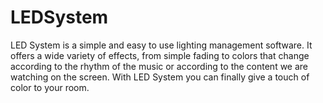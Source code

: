 # LEDSystem
LED System is a simple and easy to use lighting management software. It offers a wide variety of effects, from simple fading to colors that change according to the rhythm of the music or according to the content we are watching on the screen. With LED System you can finally give a touch of color to your room.
